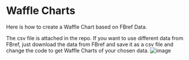 # Waffle Charts

Here is how to create a Waffle Chart based on FBref Data. 

The csv file is attached in the repo. If you want to use different data from FBref, just download the data from FBref and save it as a csv file and change the code to get Waffle Charts of your chosen data.
![image](https://user-images.githubusercontent.com/52468120/130065963-554f5ecf-8bf3-4cfa-bd74-564f1cb2899c.png)
